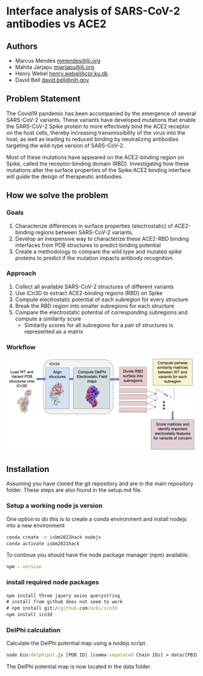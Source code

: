 # Interface analysis of SARS-CoV-2 antibodies vs ACE2

## Authors
- Marcus Mendes   mmendes@lji.org
- Mahita Jarjapu  mjarjapu@lji.org
- Henry Webel     henry.webel@cpr.ku.dk
- David Bell      david.bell@nih.gov

## Problem Statement

The Covid19 pandemic has been accompanied by the emergence of several SARS-CoV-2 variants. These variants have developed mutations that enable the SARS-CoV-2 Spike protein to more effectively bind the ACE2 receptor on the host cells, thereby increasing transmissibility of the virus into the host, as well as leading to reduced binding by neutralizing antibodies targeting the wild-type version of SARS-CoV-2.

Most of these mutations have appeared on the ACE2-binding region on Spike, called the receptor-binding domain (RBD). Investigating how these mutations alter the surface properties of the Spike:ACE2 binding interface will guide the design of therapeutic antibodies.

## How we solve the problem

### Goals
1. Characterize differences in surface properties (electrostatic) of ACE2-binding regions between SARS-CoV-2 variants.
2. Develop an inexpensive way to characterize these ACE2-RBD binding interfaces from PDB structures to predict binding potential
3. Create a methodology to compare the wild type and mutated spike proteins to predict if the mutation impacts antibody recognition.

### Approach
1. Collect all available SARS-CoV-2 structures of different variants 
2. Use iCn3D to extract ACE2-binding regions (RBD) on Spike
3. Compute electrostatic potential of each subregion for every structure
4. Break the RBD region into smaller subregions for each structure
5. Compare the electrostatic potential of corresponding subregions and compute a similarity score
   - Similarity scores  for all subregions for a pair of structures  is represented as a matrix 

### Workflow

![Interface flowchart](https://github.com/hackathonismb/Interface-analysis-of-SARS-CoV-2-antibodies-vs-ACE2/blob/main/images/flowchart.png?raw=true)

## Installation

Assuming you have cloned the git repository and are in the main repository folder. These steps are also found in the setup.md file.

### Setup a working node js version

One option to do this is to create a conda environment and install nodejs into a new environment

```cmd
conda create -n isbm2021hack nodejs
conda activate isbm2021hack
```

To continue you should have the node package manager (npm) available.

```cmd
npm --version
```

### install required node packages

```cmd
npm install three jquery axios querystring
# install from github does not seem to work
# npm install git://github.com/ncbi/icn3d
npm install icn3d
```

### DelPhi calculation

Calculate the DelPhi potential map using a nodejs script.

```cmd
node bin/delphipot.js [PDB ID] [comma-separated Chain IDs] > data/[PBID]
```

The DelPhi potential map is now located in the data folder.

